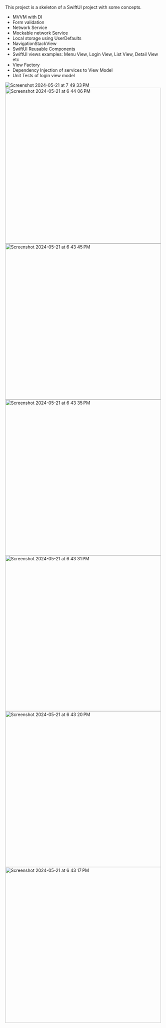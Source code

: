 This project is a skeleton of a SwiftUI project with some concepts.

- MVVM with DI
- Form validation
- Network Service
- Mockable network Service
- Local storage using UserDefaults
- NavigationStackView
- SwiftUI Reusable Components
- SwiftUI views examples: Menu View, Login View, List View, Detail View etc
- View Factory
- Dependency Injection of services to View Model
- Unit Tests of login view model


![Screenshot 2024-05-21 at 7 49 33 PM](https://github.com/harikrishnabista/SwiftUISkeleton/assets/5911885/0b4cab73-4386-461c-8d03-f96e662b9a06)
<img width="498" alt="Screenshot 2024-05-21 at 6 44 06 PM" src="https://github.com/harikrishnabista/SwiftUISkeleton/assets/5911885/c65770e1-618c-495b-961d-98847e3cc4ae">
<img width="498" alt="Screenshot 2024-05-21 at 6 43 45 PM" src="https://github.com/harikrishnabista/SwiftUISkeleton/assets/5911885/4c363f38-5376-46fa-8ca3-b50d2119d844">
<img width="498" alt="Screenshot 2024-05-21 at 6 43 35 PM" src="https://github.com/harikrishnabista/SwiftUISkeleton/assets/5911885/213a1ba3-8483-4904-8317-eced33c46413">
<img width="498" alt="Screenshot 2024-05-21 at 6 43 31 PM" src="https://github.com/harikrishnabista/SwiftUISkeleton/assets/5911885/b49757c7-9888-4ea3-b7c5-ad8bae89f3d4">
<img width="498" alt="Screenshot 2024-05-21 at 6 43 20 PM" src="https://github.com/harikrishnabista/SwiftUISkeleton/assets/5911885/f8fb0ca0-ae88-4fdc-bcd4-8c2e780bad6e">
<img width="498" alt="Screenshot 2024-05-21 at 6 43 17 PM" src="https://github.com/harikrishnabista/SwiftUISkeleton/assets/5911885/de5ddc1b-28ac-4a76-ac8d-f375b8ba5c38">
